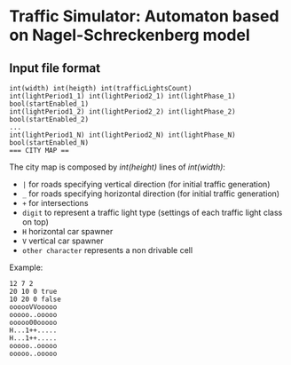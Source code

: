 # Traffic Simulator: Automaton based on Nagel-Schreckenberg model


## Input file format
```
int(width) int(heigth) int(trafficLightsCount)
int(lightPeriod1_1) int(lightPeriod2_1) int(lightPhase_1) bool(startEnabled_1)
int(lightPeriod1_2) int(lightPeriod2_2) int(lightPhase_2) bool(startEnabled_2)
...
int(lightPeriod1_N) int(lightPeriod2_N) int(lightPhase_N) bool(startEnabled_N)
=== CITY MAP ==
```

The city map is composed by *int(height)* lines of *int(width)*:
- `|` for roads specifying vertical direction (for initial traffic generation)
- `_` for roads specifying horizontal direction (for initial traffic generation)
- `+` for intersections
- `digit` to represent a traffic light type (settings of each traffic light class on top)
- `H` horizontal car spawner
- `V` vertical car spawner
- `other character` represents a non drivable cell

Example:
```
12 7 2
20 10 0 true
10 20 0 false
oooooVVooooo
ooooo..ooooo
ooooo00ooooo
H...1++.....
H...1++.....
ooooo..ooooo
ooooo..ooooo
```